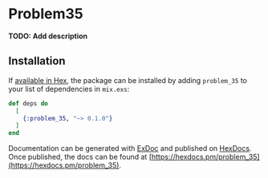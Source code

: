 # Problem35

**TODO: Add description**

## Installation

If [available in Hex](https://hex.pm/docs/publish), the package can be installed
by adding `problem_35` to your list of dependencies in `mix.exs`:

```elixir
def deps do
  [
    {:problem_35, "~> 0.1.0"}
  ]
end
```

Documentation can be generated with [ExDoc](https://github.com/elixir-lang/ex_doc)
and published on [HexDocs](https://hexdocs.pm). Once published, the docs can
be found at [https://hexdocs.pm/problem_35](https://hexdocs.pm/problem_35).

